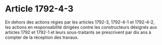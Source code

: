 # Article 1792-4-3

En dehors des actions régies par les articles 1792-3, 1792-4-1 et 1792-4-2, les actions en responsabilité dirigées contre les constructeurs désignés aux articles 1792 et 1792-1 et leurs sous-traitants se prescrivent par dix ans à compter de la réception des travaux.
